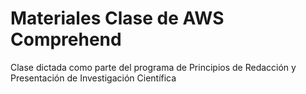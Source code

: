 # Materiales Clase de AWS Comprehend

Clase dictada como parte del programa de Principios de Redacción y Presentación de Investigación Científica
